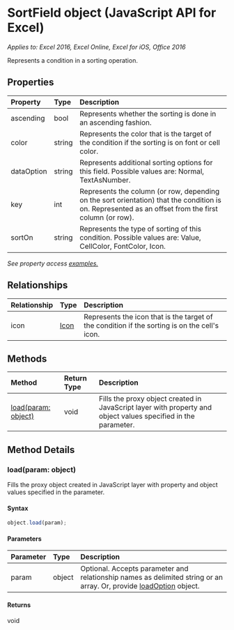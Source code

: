 # SortField object (JavaScript API for Excel)

_Applies to: Excel 2016, Excel Online, Excel for iOS, Office 2016_

Represents a condition in a sorting operation.

## Properties

| Property	   | Type	|Description
|:---------------|:--------|:----------|
|ascending|bool|Represents whether the sorting is done in an ascending fashion.|
|color|string|Represents the color that is the target of the condition if the sorting is on font or cell color.|
|dataOption|string|Represents additional sorting options for this field. Possible values are: Normal, TextAsNumber.|
|key|int|Represents the column (or row, depending on the sort orientation) that the condition is on. Represented as an offset from the first column (or row).|
|sortOn|string|Represents the type of sorting of this condition. Possible values are: Value, CellColor, FontColor, Icon.|

_See property access [examples.](#property-access-examples)_

## Relationships
| Relationship | Type	|Description|
|:---------------|:--------|:----------|
|icon|[Icon](icon.md)|Represents the icon that is the target of the condition if the sorting is on the cell's icon.|

## Methods

| Method		   | Return Type	|Description|
|:---------------|:--------|:----------|
|[load(param: object)](#loadparam-object)|void|Fills the proxy object created in JavaScript layer with property and object values specified in the parameter.|

## Method Details


### load(param: object)
Fills the proxy object created in JavaScript layer with property and object values specified in the parameter.

#### Syntax
```js
object.load(param);
```

#### Parameters
| Parameter	   | Type	|Description|
|:---------------|:--------|:----------|
|param|object|Optional. Accepts parameter and relationship names as delimited string or an array. Or, provide [loadOption](loadoption.md) object.|

#### Returns
void

